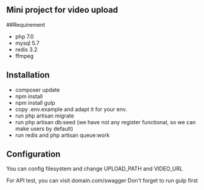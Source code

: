 ## Mini project for video upload

##Requirement
- php 7.0
- mysql 5.7
- redis 3.2
- ffmpeg

## Installation

- composer update
- npm install
- npm install gulp
- copy .env.example and adapt it for your env.
- run php artisan migrate
- run php artisan db:seed (we have not any register functional, so we can make users by default)
- run redis and php artisan queue:work

## Configuration
You can config filesystem and change UPLOAD_PATH and VIDEO_URL

For API test, you can visit domain.com/swagger
Don't forget to run gulp first
